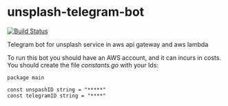 # unsplash-telegram-bot

[![Build Status](https://travis-ci.org/angelabad/unsplash-telegram-bot.svg?branch=master)](https://travis-ci.org/angelabad/unsplash-telegram-bot)

Telegram bot for unsplash service in aws api gateway and aws lambda

To run this bot you should have an AWS account, and it can incurs in costs. You should create the file *constants.go* with your Ids:

```golang
package main

const unspashID string = "*****"
const telegramID string = "****"
```
